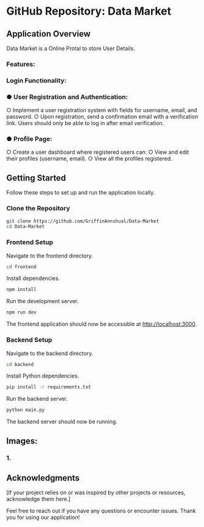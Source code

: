 # GitHub Repository: Data Market

## Application Overview
Data Market is a Online Protal to store User Details.

### Features:

### Login Functionality:

### ● User Registration and Authentication:
  ○ Implement a user registration system with fields for username, email,
  and password.
  ○ Upon registration, send a confirmation email with a verification link.
  Users should only be able to log in after email verification.
### ● Profile Page:
  ○ Create a user dashboard where registered users can:
  ○ View and edit their profiles (username, email).
  ○ View all the profiles registered.



## Getting Started

Follow these steps to set up and run the application locally.

### Clone the Repository

```bash
git clone https://github.com/GriffinAnnshual/Data-Market
cd Data-Market
```

### Frontend Setup

Navigate to the frontend directory.

```bash
cd frontend
```

Install dependencies.

```bash
npm install
```

Run the development server.

```bash
npm run dev
```

The frontend application should now be accessible at [http://localhost:3000](http://localhost:3000).

### Backend Setup

Navigate to the backend directory.

```bash
cd backend
```

Install Python dependencies.

```bash
pip install -r requirements.txt
```

Run the backend server.

```bash
python main.py
```

The backend server should now be running.

## Images:

### 1. 

## Acknowledgments

[If your project relies on or was inspired by other projects or resources, acknowledge them here.]

Feel free to reach out if you have any questions or encounter issues. Thank you for using our application!

